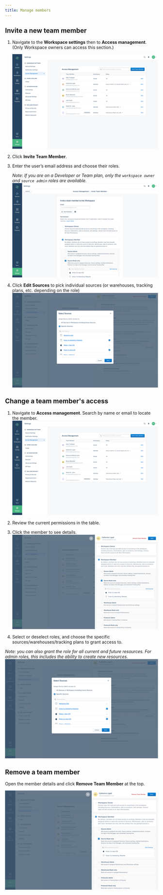 ```yaml
---
title: Manage members
---
```



## Invite a new team member

1. Navigate to the **Workspace settings** then to **Access management**. (Only Workspace owners can access this section.)

   ![](images/access-mngt-table.png)
2. Click **Invite Team Member**.
3. Enter the user’s email address and choose their roles.

   _Note: If you are on a Developer or Team plan, only the `workspace owner` and `source admin` roles are available._
   ![](images/invite-user.png)

4. Click **Edit Sources** to pick individual sources (or warehouses, tracking plans, etc. depending on the role)
   ![](images/source-chooser.png)


## Change a team member's access

1. Navigate to **Access management**. Search by name or email to locate the member.
   ![](images/access-mngt-table.png)

2. Review the current permissions in the table.
3. Click the member to see details.
   ![](images/access-sidesheet.png)

4. Select or deselect roles, and choose the specific sources/warehouses/tracking plans to grant access to.

  _Note: you can also grant the role for all current and future resources. For admin roles, this includes the ability to create new resources._
  ![](images/source-chooser.png)


## Remove a team member

Open the member details and click **Remove Team Member** at the top.

![](images/access-sidesheet.png)
